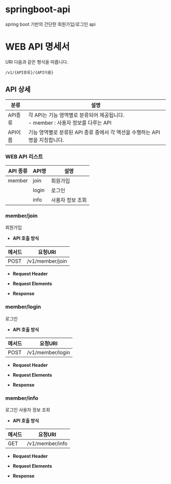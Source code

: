 # springboot-api
spring boot 기반의 간단한 회원가입/로그인 api

# WEB API 명세서


URI 다음과 같은 형식을 따릅니다.    
~~~
/v1/{API종류}/{API이름}
~~~

## API 상세

|분류|설명|
|------|-----|
|API종류|각 API는 기능 영역별로 분류되어 제공됩니다.<br>- member : 사용자 정보를 다루는 API|
|API이름|기능 영역별로 분류된 API 종류 중에서 각 액션을 수행하는 API명을 지칭합니다.|


### WEB API 리스트

|API 종류|API명|설명|
|------|-----|-----|
|member|join|회원가입|
||login|로그인|
||info|사용자 정보 조회|


### member/join
회원가입

- **API 호출 방식**    

|메서드|요청URI|
|------|---|
|POST| /v1/member/join|


- **Request Header**    

- **Request Elements**    

- **Response**  

### member/login
로그인

- **API 호출 방식**

|메서드|요청URI|
|------|---|
|POST| /v1/member/login|


- **Request Header**    

- **Request Elements**    

- **Response**    


### member/info
로그인 사용자 정보 조회

- **API 호출 방식**

|메서드|요청URI|
|------|---|
|GET| /v1/member/info|


- **Request Header**    

- **Request Elements**    

- **Response**    



